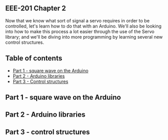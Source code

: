 ## EEE-201 Chapter 2

Now that we know what sort of signal a servo requires in order to be controlled, let's learn how to do that with an Arduino.  We'll also be looking into how to make this process a lot easier through the use of the Servo library; and we'll be diving into more programming by learning several new control structures.

## Table of contents

* [Part 1 - square wave on the Arduino](#part-1---square-wave-on-the-Arduino)
* [Part 2 - Arduino libraries](#part-2---Arduino-libraries)
* [Part 3 - Control structures](#part-3---control-structures)


## Part 1 - square wave on the Arduino


## Part 2 - Arduino libraries


## Part 3 - control structures
